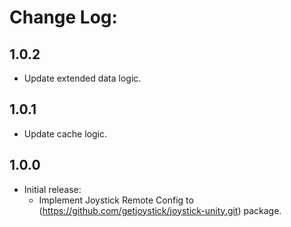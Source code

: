 # Change Log:

## 1.0.2
- Update extended data logic.

## 1.0.1
- Update cache logic.

## 1.0.0
- Initial release:
    - Implement Joystick Remote Config to (https://github.com/getjoystick/joystick-unity.git) package.